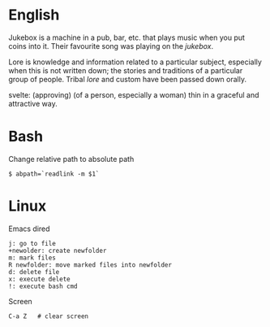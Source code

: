 English
====
Jukebox is a machine in a pub, bar, etc. that plays music when you put coins
into it. Their favourite song was playing on the *jukebox*.

Lore is knowledge and information related to a particular subject, especially
when this is not written down; the stories and traditions of a particular group
of people.  Tribal *lore* and custom have been passed down orally.

svelte: (approving) (of a person, especially a woman) thin in a graceful and
attractive way.



Bash
====
Change relative path to absolute path

    $ abpath=`readlink -m $1`

Linux
====
Emacs dired

    j: go to file
    +newolder: create newfolder
    m: mark files
    R newfolder: move marked files into newfolder
    d: delete file
    x: execute delete
    !: execute bash cmd

Screen

    C-a Z   # clear screen 
